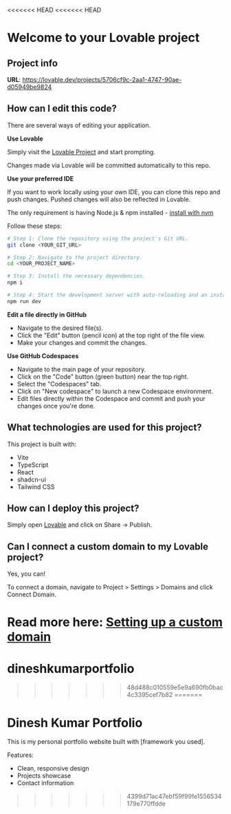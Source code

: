 <<<<<<< HEAD
<<<<<<< HEAD
# Welcome to your Lovable project

## Project info

**URL**: https://lovable.dev/projects/5706cf9c-2aa1-4747-90ae-d05949be9824

## How can I edit this code?

There are several ways of editing your application.

**Use Lovable**

Simply visit the [Lovable Project](https://lovable.dev/projects/5706cf9c-2aa1-4747-90ae-d05949be9824) and start prompting.

Changes made via Lovable will be committed automatically to this repo.

**Use your preferred IDE**

If you want to work locally using your own IDE, you can clone this repo and push changes. Pushed changes will also be reflected in Lovable.

The only requirement is having Node.js & npm installed - [install with nvm](https://github.com/nvm-sh/nvm#installing-and-updating)

Follow these steps:

```sh
# Step 1: Clone the repository using the project's Git URL.
git clone <YOUR_GIT_URL>

# Step 2: Navigate to the project directory.
cd <YOUR_PROJECT_NAME>

# Step 3: Install the necessary dependencies.
npm i

# Step 4: Start the development server with auto-reloading and an instant preview.
npm run dev
```

**Edit a file directly in GitHub**

- Navigate to the desired file(s).
- Click the "Edit" button (pencil icon) at the top right of the file view.
- Make your changes and commit the changes.

**Use GitHub Codespaces**

- Navigate to the main page of your repository.
- Click on the "Code" button (green button) near the top right.
- Select the "Codespaces" tab.
- Click on "New codespace" to launch a new Codespace environment.
- Edit files directly within the Codespace and commit and push your changes once you're done.

## What technologies are used for this project?

This project is built with:

- Vite
- TypeScript
- React
- shadcn-ui
- Tailwind CSS

## How can I deploy this project?

Simply open [Lovable](https://lovable.dev/projects/5706cf9c-2aa1-4747-90ae-d05949be9824) and click on Share -> Publish.

## Can I connect a custom domain to my Lovable project?

Yes, you can!

To connect a domain, navigate to Project > Settings > Domains and click Connect Domain.

Read more here: [Setting up a custom domain](https://docs.lovable.dev/tips-tricks/custom-domain#step-by-step-guide)
=======
# dineshkumarportfolio
>>>>>>> 48d488c010559e5e9a690fb0bac4c3395cef7b82
=======
# Dinesh Kumar Portfolio

This is my personal portfolio website built with [framework you used].

Features:
- Clean, responsive design
- Projects showcase
- Contact information
>>>>>>> 4399d71ac47ebf59f99fe1556534179e770ffdde
